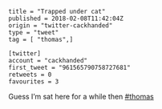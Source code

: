```
title = "Trapped under cat"
published = 2018-02-08T11:42:04Z
origin = "twitter-cackhanded"
type = "tweet"
tag = [ "thomas",]

[twitter]
account = "cackhanded"
first_tweet = "961565790758727681"
retweets = 0
favourites = 3
```

Guess I’m sat here for a while then [#thomas](/tags/thomas/)

<p class='image'><img src='https://mnf.m17s.net/2018/02/08/DVgq-orW0AEQBvX.jpg' alt=''></p>


